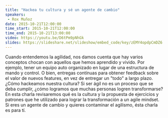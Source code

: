 ```yaml
---
title: "Hackea tu cultura y sé un agente de cambio"
speakers:
 - Rox Muñoz
date: 2015-10-21T12:00:00
time_start: 2015-10-21T12:00:00
time_end: 2015-10-21T13:00:00
video: https://youtu.be/D6tPm9pNhGk
slides: https://slideshare.net/slideshow/embed_code/key/zEMY4opdpCmDZ6
---
```


<p>Cuando entendemos la agilidad, nos damos cuenta que hay varios conceptos chocan con aquellos que hemos aprendido y vivido. Por ejemplo, tener un equipo auto organizado en lugar de una estructura de mando y control. O bien, entregas contínuas para obtener feedback sobre el valor de nuevos features, en vez de entregar un "todo" a largo plazo. ¿Cómo hackeamos nuestra cultura? Si ser ágil no es un proceso que se deba cumplir, ¿cómo logramos que muchas personas logren transformarse? En esta charla revisaremos qué es la cultura y la propuesta de ejercicios y patrones que he utilizado para lograr la transformación a un agile mindset. Si eres un agente de cambio y quieres contaminar el agilismo, ésta charla es para tí.</p>

<p>&nbsp;</p>